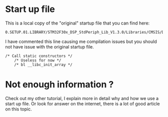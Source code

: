 # Start up file
This is a local copy of the "original" startup file that you can find here:

    0.SETUP.01.LIBRARY/STM32F30x_DSP_StdPeriph_Lib_V1.3.0/Libraries/CMSIS/Device/ST/STM32F30x/Source/Templates/TrueSTUDIO

I have commented this line causing me compilation issues but you
should not have issue with the original startup file.

    /* Call static constructors */
        /* Useless for now */
        /* bl __libc_init_array */

# Not enough information ?
Check out my other tutorial, I explain more in detail why and how we use a
start up file. Or look for answer on the internet, there is a lot of good
article on this topic.
